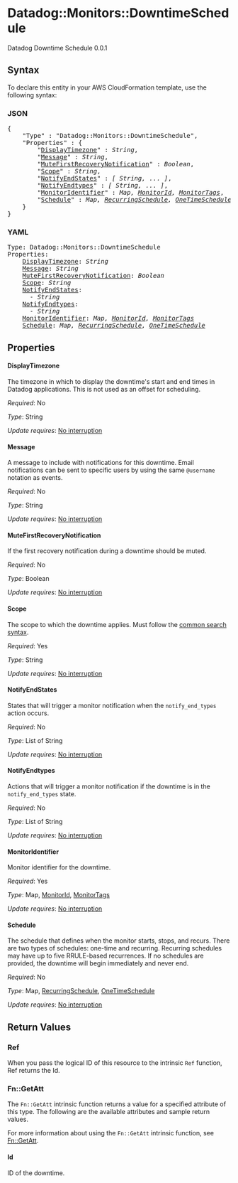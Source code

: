 # Datadog::Monitors::DowntimeSchedule

Datadog Downtime Schedule 0.0.1

## Syntax

To declare this entity in your AWS CloudFormation template, use the following syntax:

### JSON

<pre>
{
    "Type" : "Datadog::Monitors::DowntimeSchedule",
    "Properties" : {
        "<a href="#displaytimezone" title="DisplayTimezone">DisplayTimezone</a>" : <i>String</i>,
        "<a href="#message" title="Message">Message</a>" : <i>String</i>,
        "<a href="#mutefirstrecoverynotification" title="MuteFirstRecoveryNotification">MuteFirstRecoveryNotification</a>" : <i>Boolean</i>,
        "<a href="#scope" title="Scope">Scope</a>" : <i>String</i>,
        "<a href="#notifyendstates" title="NotifyEndStates">NotifyEndStates</a>" : <i>[ String, ... ]</i>,
        "<a href="#notifyendtypes" title="NotifyEndtypes">NotifyEndtypes</a>" : <i>[ String, ... ]</i>,
        "<a href="#monitoridentifier" title="MonitorIdentifier">MonitorIdentifier</a>" : <i>Map, <a href="monitorid.md">MonitorId</a>, <a href="monitortags.md">MonitorTags</a></i>,
        "<a href="#schedule" title="Schedule">Schedule</a>" : <i>Map, <a href="recurringschedule.md">RecurringSchedule</a>, <a href="onetimeschedule.md">OneTimeSchedule</a></i>
    }
}
</pre>

### YAML

<pre>
Type: Datadog::Monitors::DowntimeSchedule
Properties:
    <a href="#displaytimezone" title="DisplayTimezone">DisplayTimezone</a>: <i>String</i>
    <a href="#message" title="Message">Message</a>: <i>String</i>
    <a href="#mutefirstrecoverynotification" title="MuteFirstRecoveryNotification">MuteFirstRecoveryNotification</a>: <i>Boolean</i>
    <a href="#scope" title="Scope">Scope</a>: <i>String</i>
    <a href="#notifyendstates" title="NotifyEndStates">NotifyEndStates</a>: <i>
      - String</i>
    <a href="#notifyendtypes" title="NotifyEndtypes">NotifyEndtypes</a>: <i>
      - String</i>
    <a href="#monitoridentifier" title="MonitorIdentifier">MonitorIdentifier</a>: <i>Map, <a href="monitorid.md">MonitorId</a>, <a href="monitortags.md">MonitorTags</a></i>
    <a href="#schedule" title="Schedule">Schedule</a>: <i>Map, <a href="recurringschedule.md">RecurringSchedule</a>, <a href="onetimeschedule.md">OneTimeSchedule</a></i>
</pre>

## Properties

#### DisplayTimezone

The timezone in which to display the downtime's start and end times in Datadog applications. This is not used as an offset for scheduling.

_Required_: No

_Type_: String

_Update requires_: [No interruption](https://docs.aws.amazon.com/AWSCloudFormation/latest/UserGuide/using-cfn-updating-stacks-update-behaviors.html#update-no-interrupt)

#### Message

A message to include with notifications for this downtime. Email notifications can be sent to specific users by using the same `@username` notation as events.

_Required_: No

_Type_: String

_Update requires_: [No interruption](https://docs.aws.amazon.com/AWSCloudFormation/latest/UserGuide/using-cfn-updating-stacks-update-behaviors.html#update-no-interrupt)

#### MuteFirstRecoveryNotification

If the first recovery notification during a downtime should be muted.

_Required_: No

_Type_: Boolean

_Update requires_: [No interruption](https://docs.aws.amazon.com/AWSCloudFormation/latest/UserGuide/using-cfn-updating-stacks-update-behaviors.html#update-no-interrupt)

#### Scope

The scope to which the downtime applies. Must follow the [common search syntax](https://docs.datadoghq.com/logs/explorer/search_syntax/).

_Required_: Yes

_Type_: String

_Update requires_: [No interruption](https://docs.aws.amazon.com/AWSCloudFormation/latest/UserGuide/using-cfn-updating-stacks-update-behaviors.html#update-no-interrupt)

#### NotifyEndStates

States that will trigger a monitor notification when the `notify_end_types` action occurs.

_Required_: No

_Type_: List of String

_Update requires_: [No interruption](https://docs.aws.amazon.com/AWSCloudFormation/latest/UserGuide/using-cfn-updating-stacks-update-behaviors.html#update-no-interrupt)

#### NotifyEndtypes

Actions that will trigger a monitor notification if the downtime is in the `notify_end_types` state.

_Required_: No

_Type_: List of String

_Update requires_: [No interruption](https://docs.aws.amazon.com/AWSCloudFormation/latest/UserGuide/using-cfn-updating-stacks-update-behaviors.html#update-no-interrupt)

#### MonitorIdentifier

Monitor identifier for the downtime.

_Required_: Yes

_Type_: Map, <a href="monitorid.md">MonitorId</a>, <a href="monitortags.md">MonitorTags</a>

_Update requires_: [No interruption](https://docs.aws.amazon.com/AWSCloudFormation/latest/UserGuide/using-cfn-updating-stacks-update-behaviors.html#update-no-interrupt)

#### Schedule

The schedule that defines when the monitor starts, stops, and recurs. There are two types of schedules: one-time and recurring. Recurring schedules may have up to five RRULE-based recurrences. If no schedules are provided, the downtime will begin immediately and never end.

_Required_: No

_Type_: Map, <a href="recurringschedule.md">RecurringSchedule</a>, <a href="onetimeschedule.md">OneTimeSchedule</a>

_Update requires_: [No interruption](https://docs.aws.amazon.com/AWSCloudFormation/latest/UserGuide/using-cfn-updating-stacks-update-behaviors.html#update-no-interrupt)

## Return Values

### Ref

When you pass the logical ID of this resource to the intrinsic `Ref` function, Ref returns the Id.

### Fn::GetAtt

The `Fn::GetAtt` intrinsic function returns a value for a specified attribute of this type. The following are the available attributes and sample return values.

For more information about using the `Fn::GetAtt` intrinsic function, see [Fn::GetAtt](https://docs.aws.amazon.com/AWSCloudFormation/latest/UserGuide/intrinsic-function-reference-getatt.html).

#### Id

ID of the downtime.

